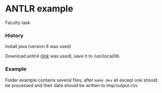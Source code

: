 ANTLR example
===

Faculty task

### History

Install java (version 8 was used)

Download antlr4 (*[link](https://www.antlr.org/download/antlr-4.9-complete.jar)* was used), save it to /usr/local/lib

### Example

Folder example contains several files, after `make dev` all except one should be processed and their data should be written to tmp/output.csv
